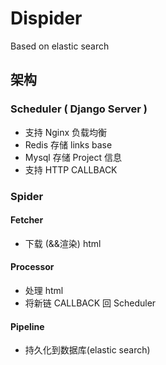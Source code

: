 # Dispider

Based on elastic search

## 架构


### Scheduler ( Django Server )

- 支持 Nginx 负载均衡
- Redis 存储 links base
- Mysql 存储 Project 信息
- 支持 HTTP CALLBACK

### Spider

#### Fetcher

- 下载 (&&渲染) html

#### Processor

- 处理 html
- 将新链 CALLBACK 回 Scheduler

#### Pipeline

- 持久化到数据库(elastic search)
